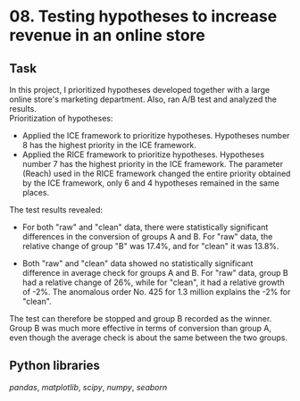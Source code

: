 # 08. Testing hypotheses to increase revenue in an online store

## Task

In this project, I prioritized hypotheses developed together with a large online store's marketing department. Also, ran A/B test and analyzed the results.  
Prioritization of hypotheses:

- Applied the ICE framework to prioritize hypotheses. Hypotheses number 8 has the highest priority in the ICE framework.
- Applied the RICE framework to prioritize hypotheses. Hypotheses number 7 has the highest priority in the ICE framework.
The parameter (Reach) used in the RICE framework changed the entire priority obtained by the ICE framework, only 6 and 4 hypotheses remained in the same places.

The test results revealed:

- For both "raw" and "clean" data, there were statistically significant differences in the conversion of groups A and B. For "raw" data, the relative change of group "B" was 17.4%, and for "clean" it was 13.8%.

- Both "raw" and "clean" data showed no statistically significant difference in average check for groups A and B. For "raw" data, group B had a relative change of 26%, while for "clean", it had a relative growth of -2%. The anomalous order No. 425 for 1.3 million explains the -2% for "clean".

The test can therefore be stopped and group B recorded as the winner. Group B was much more effective in terms of conversion than group A, even though the average check is about the same between the two groups.

## Python libraries

*pandas*, *matplotlib*, *scipy*, *numpy*, *seaborn*
